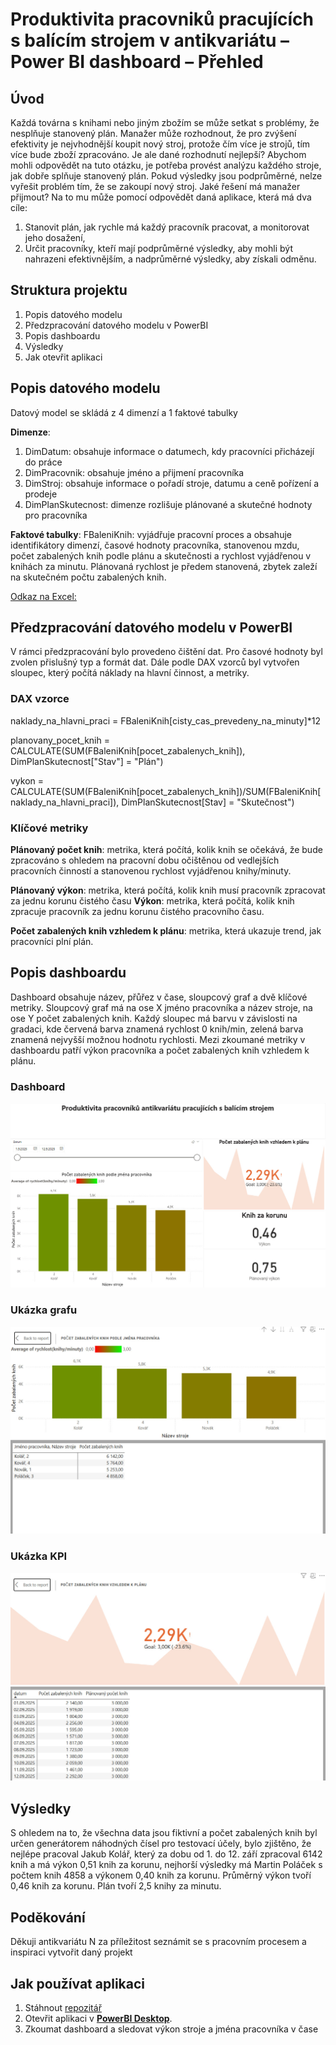 # Produktivita pracovniků pracujících s balícím strojem v antikvariátu – Power BI dashboard – Přehled
## Úvod
Každá továrna s knihami nebo jiným zbožím se může setkat s problémy, že nesplňuje stanovený plán. Manažer může rozhodnout, že pro zvýšení efektivity je nejvhodnější koupit nový stroj, protože čím více je strojů, tím více bude zboží zpracováno. Je ale dané rozhodnutí nejlepší? Abychom mohli odpovědět na tuto otázku, je potřeba provést analýzu každého stroje, jak dobře splňuje stanovený plán. Pokud výsledky jsou podprůměrné, nelze vyřešit problém tím, že se zakoupí nový stroj.
Jaké řešení má manažer přijmout?
Na to mu může pomocí odpovědět daná aplikace, která má dva cíle:
1. Stanovit plán, jak rychle má každý pracovník pracovat, a monitorovat jeho dosažení,
2. Určit pracovníky, kteří mají podprůměrné výsledky, aby mohli být nahrazeni efektivnějším, a nadprůměrné výsledky, aby získali odměnu.

## Struktura projektu
1. Popis datového modelu
2. Předzpracování datového modelu v PowerBI
3. Popis dashboardu
4. Výsledky
5. Jak otevřit aplikaci

## Popis datového modelu
Datový model se skládá z 4 dimenzí a 1 faktové tabulky

**Dimenze**:
1. DimDatum: obsahuje informace o datumech, kdy pracovníci přicházejí do práce
2. DimPracovnik: obsahuje jméno a přijmení pracovníka
3. DimStroj: obsahuje informace o pořadí stroje, datumu a ceně pořízení a prodeje
4. DimPlanSkutecnost: dimenze rozlišuje plánované a skutečné hodnoty pro pracovníka

**Faktové tabulky**: 
FBaleniKnih: vyjádřuje pracovní proces a obsahuje identifikátory dimenzí, časové hodnoty pracovníka, stanovenou mzdu, počet zabalených knih podle plánu a skutečnosti a rychlost vyjádřenou v knihách za minutu. Plánovaná rychlost je předem stanovená, zbytek zaleží na skutečném počtu zabalených knih. 

[Odkaz na Excel:](baleni-knih-model.xlsx)
## Předzpracování datového modelu v PowerBI
V rámci předzpracování bylo provedeno čištění dat. Pro časové hodnoty byl zvolen přislušný typ a formát dat. Dále podle DAX vzorců byl vytvořen sloupec, který počítá náklady na hlavní činnost, a metriky.

### DAX vzorce
naklady_na_hlavni_praci = FBaleniKnih[cisty_cas_prevedeny_na_minuty]*12

planovany_pocet_knih = CALCULATE(SUM(FBaleniKnih[pocet_zabalenych_knih]), DimPlanSkutecnost["Stav"] = "Plán")

vykon = CALCULATE(SUM(FBaleniKnih[pocet_zabalenych_knih])/SUM(FBaleniKnih[naklady_na_hlavni_praci]), DimPlanSkutecnost[Stav] = "Skutečnost")


### Klíčové metriky
**Plánovaný počet knih**: metrika, která počítá, kolik knih se očekává, že bude zpracováno s ohledem na pracovní dobu očištěnou od vedlejších pracovních činností a stanovenou rychlost vyjádřenou knihy/minuty.

**Plánovaný výkon**: metrika, která počítá, kolik knih musí pracovník zpracovat za jednu korunu čistého času
**Výkon**: metrika, která počítá, kolik knih zpracuje pracovník za jednu korunu čistého pracovního času.


**Počet zabalených knih vzhledem k plánu**: metrika, která ukazuje trend, jak pracovníci plní plán.


## Popis dashboardu
Dashboard obsahuje název, přůřez v čase, sloupcový graf a dvě klíčové metriky.
Sloupcový graf má na ose X jméno pracovníka a název stroje, na ose Y počet zabalených knih. Každý sloupec má barvu v závislosti na gradaci, kde červená barva znamená rychlost 0 knih/min, zelená barva znamená nejvyšší možnou hodnotu rychlosti.
Mezi zkoumané metriky v dashboardu patří výkon pracovníka a počet zabalených knih vzhledem k plánu.
### Dashboard
![Hlavní dashboard](dashboard.jpg)
### Ukázka grafu
![Graf](graf.jpg)

### Ukázka KPI
![KPI](kpi.jpg)

## Výsledky
S ohledem na to, že všechna data jsou fiktivní a počet zabalených knih byl určen generátorem náhodných čísel pro testovací účely, bylo zjištěno, že nejlépe pracoval Jakub Kolář, který za dobu od 1. do 12. září zpracoval 6142 knih a má výkon 0,51 knih za korunu, nejhorší výsledky má Martin Poláček s počtem knih 4858 a výkonem 0,40 knih za korunu. Průměrný výkon tvoří 0,46 knih za korunu. Plán tvoří 2,5 knihy za minutu.

## Poděkování
Děkuji antikvariátu N za příležitost seznámit se s pracovním procesem a inspiraci vytvořit daný projekt 

## Jak používat aplikaci
1. Stáhnout [repozitář](aplikace.pbix)
2. Otevřit aplikaci v [**PowerBI Desktop**](https://www.microsoft.com/en-us/power-platform/products/power-bi/desktop).
3. Zkoumat dashboard a sledovat výkon stroje a jména pracovníka v čase
